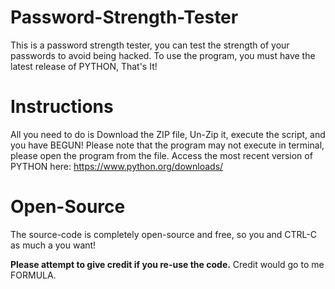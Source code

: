 # Password-Strength-Tester
This is a password strength tester, you can test the strength of your passwords to avoid being hacked.
To use the program, you must have the latest release of PYTHON, That's It!




# Instructions
All you need to do is Download the ZIP file, Un-Zip it, execute the script, and you have BEGUN!
Please note that the program may not execute in terminal, please open the program from the file.
Access the most recent version of PYTHON here: https://www.python.org/downloads/
# Open-Source
The source-code is completely open-source and free, so you and CTRL-C as much a you want!

**Please attempt to give credit if you re-use the code.**
Credit would go to me FORMULA.
